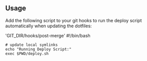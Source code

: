 Usage
-----

Add the following script to your git hooks to run the deploy script automatically when updating
the dotfiles:

'GIT_DIR/hooks/post-merge'
    #!/bin/bash

    # update local symlinks
    echo "Running Deploy Script:"
    exec $PWD/deploy.sh

